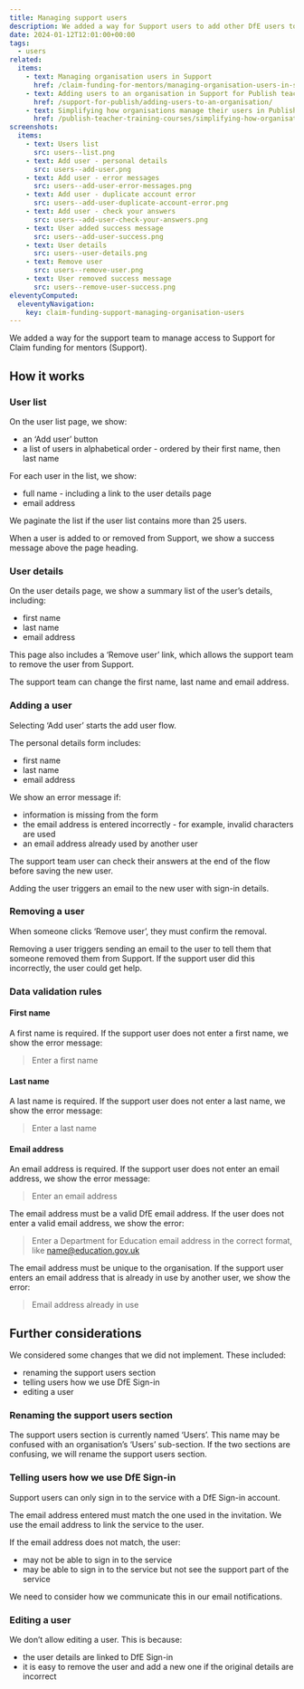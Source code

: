 ```yaml
---
title: Managing support users
description: We added a way for Support users to add other DfE users to the Support site
date: 2024-01-12T12:01:00+00:00
tags:
  - users
related:
  items:
    - text: Managing organisation users in Support
      href: /claim-funding-for-mentors/managing-organisation-users-in-support/
    - text: Adding users to an organisation in Support for Publish teacher training courses
      href: /support-for-publish/adding-users-to-an-organisation/
    - text: Simplifying how organisations manage their users in Publish teacher training courses
      href: /publish-teacher-training-courses/simplifying-how-organisations-manage-users/
screenshots:
  items:
    - text: Users list
      src: users--list.png
    - text: Add user - personal details
      src: users--add-user.png
    - text: Add user - error messages
      src: users--add-user-error-messages.png
    - text: Add user - duplicate account error
      src: users--add-user-duplicate-account-error.png
    - text: Add user - check your answers
      src: users--add-user-check-your-answers.png
    - text: User added success message
      src: users--add-user-success.png
    - text: User details
      src: users--user-details.png
    - text: Remove user
      src: users--remove-user.png
    - text: User removed success message
      src: users--remove-user-success.png
eleventyComputed:
  eleventyNavigation:
    key: claim-funding-support-managing-organisation-users
---
```


We added a way for the support team to manage access to Support for Claim funding for mentors (Support).

## How it works

### User list

On the user list page, we show:

- an ‘Add user’ button
- a list of users in alphabetical order - ordered by their first name, then last name

For each user in the list, we show:

- full name - including a link to the user details page
- email address

We paginate the list if the user list contains more than 25 users.

When a user is added to or removed from Support, we show a success message above the page heading.

### User details

On the user details page, we show a summary list of the user’s details, including:

- first name
- last name
- email address

This page also includes a ‘Remove user’ link, which allows the support team to remove the user from Support.

The support team can change the first name, last name and email address.

### Adding a user

Selecting ‘Add user’ starts the add user flow.

The personal details form includes:

- first name
- last name
- email address

We show an error message if:

- information is missing from the form
- the email address is entered incorrectly - for example, invalid characters are used
- an email address already used by another user

The support team user can check their answers at the end of the flow before saving the new user.

Adding the user triggers an email to the new user with sign-in details.

### Removing a user

When someone clicks ‘Remove user’, they must confirm the removal.

Removing a user triggers sending an email to the user to tell them that someone removed them from Support. If the support user did this incorrectly, the user could get help.

### Data validation rules

#### First name

A first name is required. If the support user does not enter a first name, we show the error message:

> Enter a first name

#### Last name

A last name is required. If the support user does not enter a last name, we show the error message:

> Enter a last name

#### Email address

An email address is required. If the support user does not enter an email address, we show the error message:

> Enter an email address

The email address must be a valid DfE email address. If the user does not enter a valid email address, we show the error:

> Enter a Department for Education email address in the correct format, like <name@education.gov.uk>

The email address must be unique to the organisation. If the support user enters an email address that is already in use by another user, we show the error:

> Email address already in use

## Further considerations

We considered some changes that we did not implement. These included:

- renaming the support users section
- telling users how we use DfE Sign-in
- editing a user

### Renaming the support users section

The support users section is currently named ‘Users’. This name may be confused with an organisation’s ‘Users’ sub-section. If the two sections are confusing, we will rename the support users section.

### Telling users how we use DfE Sign-in

Support users can only sign in to the service with a DfE Sign-in account.

The email address entered must match the one used in the invitation. We use the email address to link the service to the user.

If the email address does not match, the user:

- may not be able to sign in to the service
- may be able to sign in to the service but not see the support part of the service

We need to consider how we communicate this in our email notifications.

### Editing a user

We don’t allow editing a user. This is because:

- the user details are linked to DfE Sign-in
- it is easy to remove the user and add a new one if the original details are incorrect
